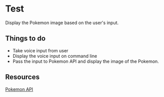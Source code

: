 # Test

Display the Pokemon image based on the user's input. 

## Things to do

- Take voice input from user
- Display the voice input on command line 
- Pass the input to Pokemon API and display the image of the Pokemon.

## Resources

[Pokemon API](http://pokeapi.co/)
